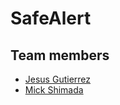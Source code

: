 # SafeAlert
## Team members
* [Jesus Gutierrez](https://github.com/jgutierrezCSU)
* [Mick Shimada](https://github.com/mshimada2)
